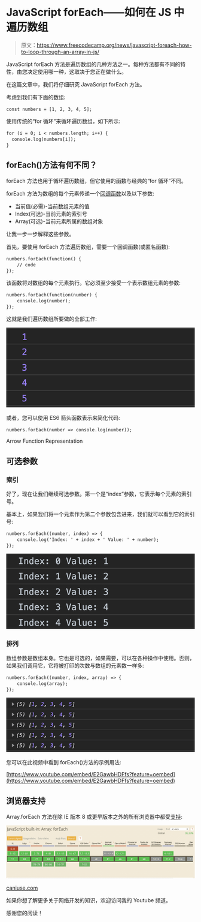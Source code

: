 # JavaScript forEach——如何在 JS 中遍历数组

> 原文：<https://www.freecodecamp.org/news/javascript-foreach-how-to-loop-through-an-array-in-js/>

JavaScript forEach 方法是遍历数组的几种方法之一。每种方法都有不同的特性，由您决定使用哪一种，这取决于您正在做什么。

在这篇文章中，我们将仔细研究 JavaScript forEach 方法。

考虑到我们有下面的数组:

```
const numbers = [1, 2, 3, 4, 5];
```

使用传统的“for 循环”来循环遍历数组，如下所示:

```
for (i = 0; i < numbers.length; i++) {
  console.log(numbers[i]);
} 
```

## forEach()方法有何不同？

forEach 方法也用于循环遍历数组，但它使用的函数与经典的“for 循环”不同。

forEach 方法为数组的每个元素传递一个[回调函数](https://www.freecodecamp.org/news/javascript-callback-functions-what-are-callbacks-in-js-and-how-to-use-them/)以及以下参数:

*   当前值(必需)-当前数组元素的值
*   Index(可选)-当前元素的索引号
*   Array(可选)-当前元素所属的数组对象

让我一步一步解释这些参数。

首先，要使用 forEach 方法遍历数组，需要一个回调函数(或匿名函数):

```
numbers.forEach(function() {
    // code
});
```

该函数将对数组的每个元素执行。它必须至少接受一个表示数组元素的参数:

```
numbers.forEach(function(number) {
    console.log(number);
});
```

这就是我们遍历数组所要做的全部工作:

![Ads-z-2](img/edc77094ebf839c20cfee1d3b7c2fe1f.png)

或者，您可以使用 ES6 箭头函数表示来简化代码:

```
numbers.forEach(number => console.log(number));
```

Arrow Function Representation

## 可选参数

### 索引

好了，现在让我们继续可选参数。第一个是“index”参数，它表示每个元素的索引号。

基本上，如果我们将一个元素作为第二个参数包含进来，我们就可以看到它的索引号:

```
numbers.forEach((number, index) => {
    console.log('Index: ' + index + ' Value: ' + number);
});
```

![Ads-z-3](img/13cfb45722a032fb14986b769c585e8f.png)

### 排列

数组参数是数组本身。它也是可选的，如果需要，可以在各种操作中使用。否则，如果我们调用它，它将被打印的次数与数组的元素数一样多:

```
numbers.forEach((number, index, array) => {
    console.log(array);
});
```

![Ads-z](img/f58bce3a4cf0d003ca3390a084ad3fdb.png)

您可以在此视频中看到 forEach()方法的示例用法:

[https://www.youtube.com/embed/E2GawbHDFfs?feature=oembed](https://www.youtube.com/embed/E2GawbHDFfs?feature=oembed)

## 浏览器支持

Array.forEach 方法在除 IE 版本 8 或更早版本之外的所有浏览器中都受[支持](https://caniuse.com/#search=Array.foreach):

![Ads-z](img/6592dabdd6c74def962eed95d92193dc.png)

[caniuse.com](https://caniuse.com)

如果你想了解更多关于网络开发的知识，欢迎访问我的 Youtube 频道。

感谢您的阅读！